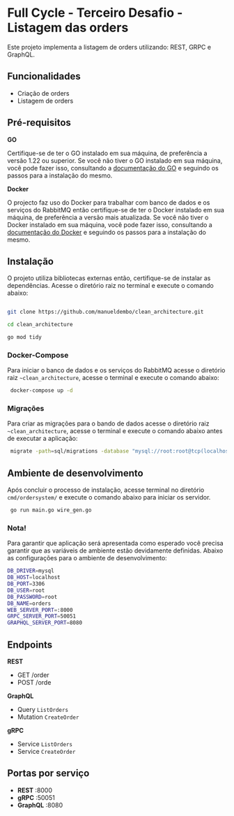 # Full Cycle - Terceiro Desafio - Listagem das orders

Este projeto implementa a listagem de orders utilizando: REST, GRPC e GraphQL.

## Funcionalidades

- Criação de orders
- Listagem de orders

## Pré-requisitos

**GO**

Certifique-se de ter o GO instalado em sua máquina, de preferência a versão 1.22 ou superior. Se você não tiver o GO instalado em sua máquina, você pode fazer isso, consultando a [documentação do GO](https://go.dev/doc/install) e seguindo os passos para a instalação do mesmo.


**Docker**

O projecto faz uso do Docker para trabalhar com banco de dados e os serviços do RabbitMQ então certifique-se de ter o Docker instalado em sua máquina, de preferência a versão mais atualizada. Se você não tiver o Docker instalado em sua máquina, você pode fazer isso, consultando a [documentação do Docker](https://docs.docker.com/desktop/) e seguindo os passos para a instalação do mesmo.

## Instalação

O projeto utiliza bibliotecas externas então, certifique-se de instalar as dependências. Acesse o diretório raiz no terminal e execute o comando abaixo:

```bash

git clone https://github.com/manueldembo/clean_architecture.git

cd clean_architecture

go mod tidy

```

### Docker-Compose

Para iniciar o banco de dados e os serviços do RabbitMQ acesse o diretório raiz `~clean_architecture`, acesse o terminal e execute o comando abaixo:


```bash
 docker-compose up -d
```

### Migrações

Para criar as migrações para o bando de dados acesse o diretório raiz `~clean_architecture`, acesse o terminal e execute o comando abaixo antes de executar a aplicação:


```bash
 migrate -path=sql/migrations -database "mysql://root:root@tcp(localhost:3306)/orders" -verbose up
```

## Ambiente de desenvolvimento

Após concluir o processo de instalação, acesse terminal no diretório `cmd/ordersystem/` e execute o comando abaixo para iniciar os servidor.


```bash
 go run main.go wire_gen.go
```

### Nota!

Para garantir que aplicação será apresentada como esperado você precisa garantir que as variáveis de ambiente estão devidamente definidas. Abaixo as configurações para o ambiente de desenvolvimento:

```bash
DB_DRIVER=mysql
DB_HOST=localhost
DB_PORT=3306
DB_USER=root
DB_PASSWORD=root
DB_NAME=orders
WEB_SERVER_PORT=:8000
GRPC_SERVER_PORT=50051
GRAPHQL_SERVER_PORT=8080
```


## Endpoints

**REST**
- GET /order
- POST /orde

**GraphQL**
- Query `ListOrders`
- Mutation `CreateOrder`

**gRPC**
- Service `ListOrders`
- Service `CreateOrder`

## Portas por serviço

- **REST**      :8000
- **gRPC**      :50051
- **GraphQL**   :8080
